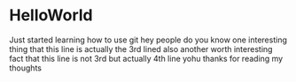 # HelloWorld
Just started learning how to use git 
hey people do you know one interesting thing that this line is actually the 3rd lined
also another worth interesting fact that this line is not 3rd but actually 4th line 
yohu thanks for reading my thoughts
